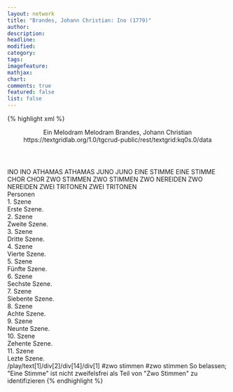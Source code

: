 ```yaml
---
layout: network
title: "Brandes, Johann Christian: Ino (1779)"
author:
description:
headline:
modified:
category:
tags:
imagefeature:
mathjax:
chart:
comments: true
featured: false
list: false
---
```

{% highlight xml %}
<?xml-model href="https://raw.githubusercontent.com/DLiNa/project/master/rules/lina.rnc"?><?xml-model href="https://raw.githubusercontent.com/DLiNa/project/master/rules/lina.sch"?>
<play xmlns="http://lina.digital">
  <header>
    <title>Ino</title>
    <subtitle>Ein Melodram</subtitle>
    <genretitle>Melodram</genretitle>
    <author>Brandes, Johann Christian</author>
    <date type="print"/>
    <date type="premiere" when="1779"/>
    <date type="written"/>
    <source>https://textgridlab.org/1.0/tgcrud-public/rest/textgrid:kq0s.0/data</source>
  </header>
  <personae>
    <character>
      <name>INO</name>
      <alias xml:id="ino">
        <name>INO</name>
      </alias>
    </character>
    <character>
      <name>ATHAMAS</name>
      <alias xml:id="athamas">
        <name>ATHAMAS</name>
      </alias>
    </character>
    <character>
      <name>JUNO</name>
      <alias xml:id="juno">
        <name>JUNO</name>
      </alias>
    </character>
    <character>
      <name>EINE STIMME</name>
      <alias xml:id="eine_stimme">
        <name>EINE STIMME</name>
      </alias>
    </character>
    <character>
      <name>CHOR</name>
      <alias xml:id="chor">
        <name>CHOR</name>
      </alias>
    </character>
    <character>
      <name>ZWO STIMMEN</name>
      <alias xml:id="zwo_stimmen">
        <name>ZWO STIMMEN</name>
      </alias>
    </character>
    <character>
      <name>ZWO NEREIDEN</name>
      <alias xml:id="zwo_nereiden">
        <name>ZWO NEREIDEN</name>
      </alias>
    </character>
    <character>
      <name>ZWEI TRITONEN</name>
      <alias xml:id="zwei_tritonen">
        <name>ZWEI TRITONEN</name>
      </alias>
    </character>
  </personae>
  <text>
    <div>
      <head>Personen</head>
    </div>
    <div>
      <head>1. Szene</head>
      <div>
        <head>Erste Szene.</head>
        <sp who="#ino">
          <amount n="1" unit="speech_acts"/>
          <amount n="450" unit="words"/>
          <amount n="18" unit="lines"/>
          <amount n="2440" unit="chars"/>
        </sp>
      </div>
    </div>
    <div>
      <head>2. Szene</head>
      <div>
        <head>Zweite Szene.</head>
        <sp who="#athamas">
          <amount n="1" unit="speech_acts"/>
          <amount n="212" unit="words"/>
          <amount n="2" unit="lines"/>
          <amount n="1110" unit="chars"/>
        </sp>
      </div>
    </div>
    <div>
      <head>3. Szene</head>
      <div>
        <head>Dritte Szene.</head>
        <sp who="#ino">
          <amount n="7" unit="speech_acts"/>
          <amount n="133" unit="words"/>
          <amount n="6" unit="lines"/>
          <amount n="669" unit="chars"/>
        </sp>
        <sp who="#athamas">
          <amount n="6" unit="speech_acts"/>
          <amount n="79" unit="words"/>
          <amount n="4" unit="lines"/>
          <amount n="391" unit="chars"/>
        </sp>
      </div>
    </div>
    <div>
      <head>4. Szene</head>
      <div>
        <head>Vierte Szene.</head>
        <sp who="#athamas">
          <amount n="1" unit="speech_acts"/>
          <amount n="108" unit="words"/>
          <amount n="7" unit="lines"/>
          <amount n="523" unit="chars"/>
        </sp>
      </div>
    </div>
    <div>
      <head>5. Szene</head>
      <div>
        <head>Fünfte Szene.</head>
        <sp who="#juno">
          <amount n="9" unit="speech_acts"/>
          <amount n="183" unit="words"/>
          <amount n="12" unit="lines"/>
          <amount n="1016" unit="chars"/>
        </sp>
        <sp who="#athamas">
          <amount n="8" unit="speech_acts"/>
          <amount n="21" unit="words"/>
          <amount n="8" unit="lines"/>
          <amount n="115" unit="chars"/>
        </sp>
      </div>
    </div>
    <div>
      <head>6. Szene</head>
      <div>
        <head>Sechste Szene.</head>
        <sp who="#athamas">
          <amount n="1" unit="speech_acts"/>
          <amount n="125" unit="words"/>
          <amount n="7" unit="lines"/>
          <amount n="645" unit="chars"/>
        </sp>
      </div>
    </div>
    <div>
      <head>7. Szene</head>
      <div>
        <head>Siebente Szene.</head>
        <sp who="#ino">
          <amount n="8" unit="speech_acts"/>
          <amount n="200" unit="words"/>
          <amount n="16" unit="lines"/>
          <amount n="1019" unit="chars"/>
        </sp>
        <sp who="#athamas">
          <amount n="6" unit="speech_acts"/>
          <amount n="233" unit="words"/>
          <amount n="23" unit="lines"/>
          <amount n="1167" unit="chars"/>
        </sp>
      </div>
    </div>
    <div>
      <head>8. Szene</head>
      <div>
        <head>Achte Szene.</head>
        <sp who="#ino">
          <amount n="1" unit="speech_acts"/>
          <amount n="71" unit="words"/>
          <amount n="5" unit="lines"/>
          <amount n="373" unit="chars"/>
        </sp>
      </div>
    </div>
    <div>
      <head>9. Szene</head>
      <div>
        <head>Neunte Szene.</head>
        <sp who="#eine_stimme">
          <amount n="2" unit="speech_acts"/>
          <amount n="25" unit="words"/>
          <amount n="8" unit="lines"/>
          <amount n="132" unit="chars"/>
        </sp>
        <sp who="#chor">
          <amount n="3" unit="speech_acts"/>
          <amount n="51" unit="words"/>
          <amount n="12" unit="lines"/>
          <amount n="257" unit="chars"/>
        </sp>
        <sp who="#ino">
          <amount n="3" unit="speech_acts"/>
          <amount n="42" unit="words"/>
          <amount n="6" unit="lines"/>
          <amount n="237" unit="chars"/>
        </sp>
        <sp who="#zwo_stimmen">
          <amount n="1" unit="speech_acts"/>
          <amount n="25" unit="words"/>
          <amount n="6" unit="lines"/>
          <amount n="142" unit="chars"/>
        </sp>
      </div>
    </div>
    <div>
      <head>10. Szene</head>
      <div>
        <head>Zehente Szene.</head>
        <sp who="#athamas">
          <amount n="2" unit="speech_acts"/>
          <amount n="106" unit="words"/>
          <amount n="4" unit="lines"/>
          <amount n="508" unit="chars"/>
        </sp>
        <sp who="#ino">
          <amount n="1" unit="speech_acts"/>
          <amount n="33" unit="words"/>
          <amount n="2" unit="lines"/>
          <amount n="148" unit="chars"/>
        </sp>
      </div>
    </div>
    <div>
      <head>11. Szene</head>
      <div>
        <head>Lezte Szene.</head>
        <sp who="#eine_stimme">
          <amount n="1" unit="speech_acts"/>
          <amount n="37" unit="words"/>
          <amount n="6" unit="lines"/>
          <amount n="186" unit="chars"/>
        </sp>
        <sp who="#chor">
          <amount n="3" unit="speech_acts"/>
          <amount n="63" unit="words"/>
          <amount n="12" unit="lines"/>
          <amount n="378" unit="chars"/>
        </sp>
        <sp who="#zwo_nereiden">
          <amount n="1" unit="speech_acts"/>
          <amount n="23" unit="words"/>
          <amount n="4" unit="lines"/>
          <amount n="131" unit="chars"/>
        </sp>
        <sp who="#zwei_tritonen">
          <amount n="1" unit="speech_acts"/>
          <amount n="20" unit="words"/>
          <amount n="4" unit="lines"/>
          <amount n="118" unit="chars"/>
        </sp>
      </div>
    </div>
  </text>
  <documentation>
    <change n="1" type="other" who="peertrilcke">
      <path>/play/text[1]/div[2]/div[14]/div[1]</path>
      <orig>#zwo stimmen</orig>
      <corr>#zwo stimmen</corr>
      <comment>So belassen; "Eine Stimme" ist nicht zweifelsfrei als Teil von "Zwo Stimmen" zu identifizieren</comment>
    </change>
  </documentation>
</play>
{% endhighlight %}